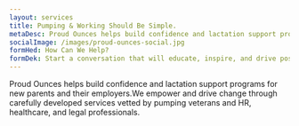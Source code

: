 ```yaml
---
layout: services
title: Pumping & Working Should Be Simple.
metaDesc: Proud Ounces helps build confidence and lactation support programs for working moms and their employers.We empower and drive change through carefully developed services vetted by pumping veterans and HR, healthcare, and legal professionals.
socialImage: /images/proud-ounces-social.jpg
formHed: How Can We Help?
formDek: Start a conversation that will educate, inspire, and drive positive change that supports pumping employees.
---
```

Proud Ounces helps build confidence and lactation support programs for new parents and their employers.We empower and drive change through carefully developed services vetted by pumping veterans and HR, healthcare, and legal professionals.